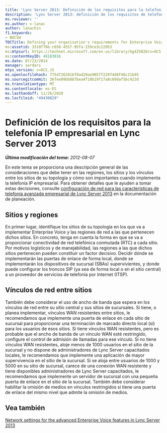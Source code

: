```yaml
---
title: 'Lync Server 2013: Definición de los requisitos para la telefonía IP empresarial'
description: 'Lync Server 2013: definición de los requisitos de telefonía IP empresarial.'
ms.reviewer: ''
ms.author: v-lanac
author: lanachin
f1.keywords:
- NOCSH
TOCTitle: Defining your organization's requirements for Enterprise Voice
ms:assetid: 3310f78e-c658-4557-95fa-159ce3c22953
ms:mtpsurl: https://technet.microsoft.com/en-us/library/Gg425826(v=OCS.15)
ms:contentKeyID: 48183816
ms.date: 07/23/2014
manager: serdars
mtps_version: v=OCS.15
ms.openlocfilehash: 77547262816f0ad29ae905ff22974d8f48c21b95
ms.sourcegitcommit: 36fee89bb887bea4f18b19f17a8c69daf5bc423d
ms.translationtype: MT
ms.contentlocale: es-ES
ms.lasthandoff: 11/26/2020
ms.locfileid: "49430829"
---
```

# <a name="defining-your-requirements-for-enterprise-voice-in-lync-server-2013"></a>Definición de los requisitos para la telefonía IP empresarial en Lync Server 2013

<div data-xmlns="http://www.w3.org/1999/xhtml">

<div class="topic" data-xmlns="http://www.w3.org/1999/xhtml" data-msxsl="urn:schemas-microsoft-com:xslt" data-cs="https://msdn.microsoft.com/">

<div data-asp="https://msdn2.microsoft.com/asp">



</div>

<div id="mainSection">

<div id="mainBody">

<span> </span>

_**Última modificación del tema:** 2012-08-07_

En este tema se proporciona una descripción general de las consideraciones que debe tener en las regiones, los sitios y los vínculos entre los sitios de su topología y cómo son importantes cuando implementa la telefonía IP empresarial. Para obtener detalles que le ayuden a tomar estas decisiones, consulte [configuración de red para las características de telefonía avanzada empresarial de Lync Server 2013](lync-server-2013-network-settings-for-the-advanced-enterprise-voice-features.md) en la documentación de planeación.

<div>

## <a name="sites-and-regions"></a>Sitios y regiones

En primer lugar, identifique los sitios de su topología en los que va a implementar Enterprise Voice y las regiones de red a las que pertenecen dichos sitios. En concreto, tenga en cuenta la forma en que se va a proporcionar conectividad de red telefónica conmutada (RTC) a cada sitio. Por motivos logísticos y de manejabilidad, las regiones a las que dichos sitios pertenecen pueden constituir un factor decisivo. Decidir dónde se implementarán las puertas de enlace de forma local, donde se implementarán los dispositivos de sucursal (SBAs) supervivientes, y donde puede configurar los troncos SIP (ya sea de forma local o en el sitio central) a un proveedor de servicios de telefonía por Internet (ITSP).

</div>

<div>

## <a name="network-links-between-sites"></a>Vínculos de red entre sitios

También debe considerar el uso de ancho de banda que espera en los vínculos de red entre su sitio central y sus sitios de sucursales. Si tiene, o planea implementar, vínculos WAN resistentes entre sitios, le recomendamos que implemente una puerta de enlace en cada sitio de sucursal para proporcionar una terminación de marcado directo local (sí) para los usuarios de esos sitios. Si tiene vínculos WAN resistentes, pero es probable que el ancho de banda de un vínculo WAN esté restringido, configure el control de admisión de llamadas para ese vínculo. Si no tiene vínculos WAN resistentes, aloje menos de 1000 usuarios en el sitio de la sucursal y no dispone de administradores de Lync Server capacitados locales, le recomendamos que implemente una aplicación de mayor supervivencia en el sitio de la sucursal. Si se aloja entre usuarios de 1000 y 5000 en su sitio de sucursal, carece de una conexión WAN resistente y tiene disponibles administradores de Lync Server capacitados, le recomendamos que implemente un servidor de sucursal con una pequeña puerta de enlace en el sitio de la sucursal. También debe considerar habilitar la omisión de medios en vínculos restringidos si tiene una puerta de enlace del mismo nivel que admite la omisión de medios.

</div>

<div>

## <a name="see-also"></a>Vea también


[Network settings for the advanced Enterprise Voice features in Lync Server 2013](lync-server-2013-network-settings-for-the-advanced-enterprise-voice-features.md)  
  

</div>

</div>

<span> </span>

</div>

</div>

</div>

